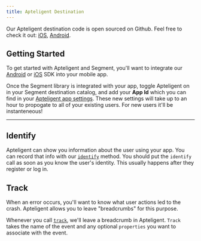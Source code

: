 ```yaml
---
title: Apteligent Destination
---
```


Our Apteligent destination code is open sourced on Github. Feel free to check it out: [iOS](https://github.com/segment-integrations/analytics-ios-integration-crittercism), [Android](https://github.com/segment-integrations/analytics-android-integration-crittercism).

## Getting Started

To get started with Apteligent and Segment, you'll want to integrate our [Android](/docs/sources/mobile/android/) or [iOS](/docs/sources/mobile/ios/) SDK into your mobile app.

Once the Segment library is integrated with your app, toggle Apteligent on in your Segment destination catalog, and add your **App Id** which you can find in your [Apteligent app settings](https://app.apteligent.com/developers/login). These new settings will take up to an hour to propogate to all of your existing users. For new users it'll be instanteneous!

- - -


## Identify

Apteligent can show you information about the user using your app. You can record that info with our [`identify`](/docs/spec/identify/) method. You should put the `identify` call as soon as you know the user's identity. This usually happens after they register or log in.


## Track

When an error occurs, you'll want to know what user actions led to the crash. Apteligent allows you to leave "breadcrumbs" for this purpose.

Whenever you call [`track`](/docs/spec/track/), we'll leave a breadcrumb in Apteligent. `Track` takes the name of the event and any optional `properties` you want to associate with the event.
